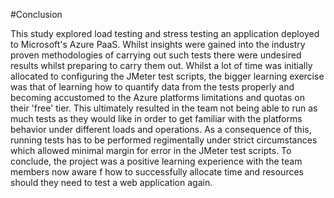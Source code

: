 #Conclusion

This study explored load testing and stress testing an application deployed to Microsoft's Azure PaaS. Whilst insights were gained into the industry proven methodologies of carrying out such tests there were undesired results whilst preparing to carry them out. Whilst a lot of time was initially allocated to configuring the JMeter test scripts, the bigger learning exercise was that of learning how to quantify data from the tests properly and becoming accustomed to the Azure platforms limitations and quotas on their 'free' tier. This ultimately resulted in the team not being able to run as much tests as they would like in order to get familiar with the platforms behavior under different loads and operations. As a consequence of this, running tests has to be performed regimentally under strict circumstances which allowed minimal margin for error in the JMeter test scripts. To conclude, the project was a positive learning experience with the team members now aware f how to successfully allocate time and resources should they need to test a web application again.

